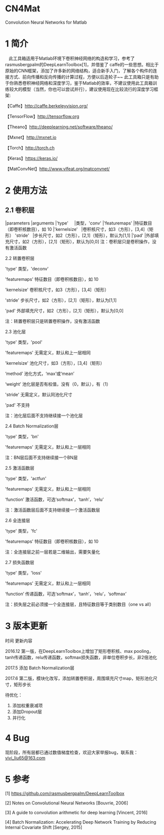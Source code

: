 # CN4Mat
Convolution Neural Networks for Matlab

# 1 简介

    此工具箱适用于Matlab环境下卷积神经网络的构造和学习，参考了rasmusbergpalm的DeepLearnToolbox[1]，并借鉴了 caffe的一些思想。相比于原始的CNN框架，添加了许多新的网络结构，适合新手入门，了解各个构件的连接方式、前向传播和反向传播的计算过程，方便以后造轮子~~
    此工具箱只是有助于你熟悉卷积神经网络和深度学习，鉴于Matlab的效率，不建议使用此工具箱训练较大的模型（当然，你也可以尝试并行），建议使用现在比较流行的深度学习框架:

【Caffe】http://caffe.berkeleyvision.org/

【TensorFlow】http://tensorflow.org

【Theano】http://deeplearning.net/software/theano/ 

【Mxnet】http://mxnet.io

【Torch】http://torch.ch

【Keras】https://keras.io/

【MatConvNet】http://www.vlfeat.org/matconvnet/

# 2 使用方法

## 2.1 卷积层 

|parameters |arguments
|'type'     |类型，'conv'
|'featuremaps'  |特征数目（即卷积核数目），如 10
|'kernelsize'   |卷积核尺寸，如3（方形），[3,4]（矩形）
'stride'    |步长尺寸，如2（方形），[2,1]（矩形），默认为[1,1]
|'pad'  |外部填充尺寸，如2（方形），[2,1]（矩形），默认为[0,0]
注：卷积层只是卷积操作，没有激活函数

2.2 转置卷积层

'type' 	类型，'deconv'

'featuremaps'	特征数目（即卷积核数目），如 10

'kernelsize'	卷积核尺寸，如3（方形），[3,4]（矩形）

'stride'	步长尺寸，如2（方形），[2,1]（矩形），默认为[1,1]

'pad'	外部填充尺寸，如2（方形），[2,1]（矩形），默认为[0,0]

注：转置卷积层只是转置卷积操作，没有激活函数

2.3 池化层

'type' 	类型，'pool'

'featuremaps'	无需定义，默认和上一层相同

'kernelsize'	池化尺寸，如3（方形），[3,4]（矩形）

‘method’	池化方式，‘max’或‘mean’

‘weight’	池化层是否有权值，没有（0，默认），有（1）

'stride'	无需定义，默认同池化尺寸

'pad'	不支持

注：池化层后面不支持继续接一个池化层

2.4 Batch Normalization层

'type' 	类型，'bn'

'featuremaps'	无需定义，默认和上一层相同

注：BN层后面不支持继续接一个BN层

2.5 激活函数层

'type' 	类型，'actfun'

'featuremaps'	无需定义，默认和上一层相同

‘function’	激活函数，可选‘softmax’，‘tanh’，‘relu’

注：激活函数层后面不支持继续接一个激活函数层

2.6 全连接层

'type' 	类型，'fc'

'featuremaps'	特征数目（即卷积核数目），如 10

注：全连接层之前一层若是二维输出，需要矢量化

2.7 损失函数层

'type' 	类型，'loss'

'featuremaps'	无需定义，默认和上一层相同

‘function’	传递函数，可选‘softmax’，‘tanh’，‘relu’，‘softmax’

注：损失层之前必须接一个全连接层，且特征数目等于类别数目（one vs all）

# 3 版本更新

时间	更新内容

2016.12	第一版，在DeepLearnToolbox上增加了矩形卷积核、max pooling，tanh传递函数，relu传递函数，softmax损失函数，非单位卷积步长，非2倍池化

2017.5	添加 Batch Normalization层

2017.6	第二版，模块化改写，添加转置卷积层，周围填充尺寸map，矩形池化尺寸，矩形步长

待优化：

1. 添加权重衰减项
2. 添加Dropout层
3. 并行化

# 4 Bug

现阶段，所有层都已通过数值梯度检查，欢迎大家举报bug，联系我：
vivi_liu65@163.com 

# 5 参考

[1] https://github.com/rasmusbergpalm/DeepLearnToolbox

[2] Notes on Convolutional Neural Networks [Bouvrie, 2006]

[3] A guide to convolution arithmetic for deep learning [Vincent, 2016]

[4] Batch Normalization: Accelerating Deep Network Training by Reducing Internal Covariate Shift [Sergey, 2015]
